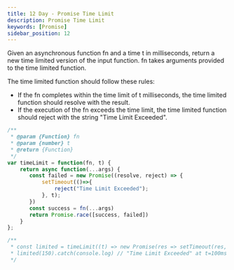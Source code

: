 ```yaml
---
title: 12 Day - Promise Time Limit
description: Promise Time Limit
keywords: [Promise]
sidebar_position: 12
---
```

Given an asynchronous function fn and a time t in milliseconds, return a new time limited version of the input function. fn takes arguments provided to the time limited function.

The time limited function should follow these rules:

* If the fn completes within the time limit of t milliseconds, the time limited function should resolve with the result.
* If the execution of the fn exceeds the time limit, the time limited function should reject with the string "Time Limit Exceeded".

```js
/**
 * @param {Function} fn
 * @param {number} t
 * @return {Function}
 */
var timeLimit = function(fn, t) {
	return async function(...args) {
       const failed = new Promise((resolve, reject) => {
           setTimeout(()=>{
               reject("Time Limit Exceeded");
           }, t);
       })
       const success = fn(...args)
       return Promise.race([success, failed])
    }
};

/**
 * const limited = timeLimit((t) => new Promise(res => setTimeout(res, t)), 100);
 * limited(150).catch(console.log) // "Time Limit Exceeded" at t=100ms
 */

```
